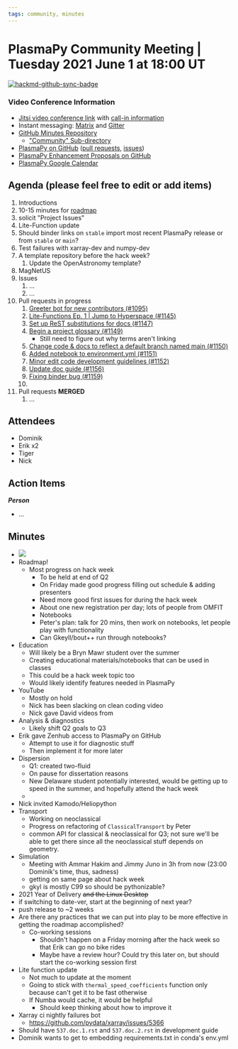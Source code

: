 ```yaml
---
tags: community, minutes
---
```


# PlasmaPy Community Meeting | Tuesday 2021 June 1 at 18:00 UT

[![hackmd-github-sync-badge](https://hackmd.io/6AAncRKmRHij97Owx4_3xA/badge)](https://hackmd.io/6AAncRKmRHij97Owx4_3xA)


### Video Conference Information
* [Jitsi video conference link](https://meet.jit.si/plasmapy) with [call-in information](https://meet.jit.si/static/dialInInfo.html?room=plasmapy) 
* Instant messaging: [Matrix](https://app.element.io/#/room/#plasmapy:openastronomy.org) and [Gitter](https://gitter.im/PlasmaPy/Lobby)
* [GitHub Minutes Repository](https://github.com/PlasmaPy/plasmapy-project/tree/master/minutes)
    * ["Community" Sub-directory](https://github.com/PlasmaPy/plasmapy-project/tree/master/minutes/_community)
* [PlasmaPy on GitHub](https://github.com/PlasmaPy/plasmapy) ([pull requests](https://github.com/PlasmaPy/plasmapy/pulls), [issues](https://github.com/PlasmaPy/plasmapy/issues))
* [PlasmaPy Enhancement Proposals on GitHub](https://github.com/PlasmaPy/PlasmaPy-PLEPs) 
* [PlasmaPy Google Calendar](https://calendar.google.com/calendar?cid=bzVsb3ZkcW0zaWxsam00ZTlrMDd2cmw5bWdAZ3JvdXAuY2FsZW5kYXIuZ29vZ2xlLmNvbQ)

## Agenda (please feel free to edit or add items)

1. Introductions
2. 10-15 minutes for [roadmap](https://hackmd.io/@plasmapy/ry0mmnj6v)
3. solicit "Project Issues"
4. Lite-Function update
6. Should binder links on `stable` import most recent PlasmaPy release or from `stable` or `main`?
7. Test failures with xarray-dev and numpy-dev
8. A template repository before the hack week?
    1. Update the OpenAstronomy template?
10. MagNetUS
11. Issues
    1. ...
    2. ...
12. Pull requests in progress 
    1. [Greeter bot for new contributors (#1095)](https://github.com/PlasmaPy/PlasmaPy/pull/1095)
    2. [Lite-Functions Ep. 1 | Jump to Hyperspace (#1145)](https://github.com/PlasmaPy/PlasmaPy/pull/1145)
    3. [Set up ReST substitutions for docs (#1147)](https://github.com/PlasmaPy/PlasmaPy/pull/1147)
    4. [Begin a project glossary (#1149)](https://github.com/PlasmaPy/PlasmaPy/pull/1149)
        - Still need to figure out why terms aren't linking
    5. [Change code & docs to reflect a default branch named main (#1150)](https://github.com/PlasmaPy/PlasmaPy/pull/1150)
    6. [Added notebook to environment.yml (#1151)](https://github.com/PlasmaPy/PlasmaPy/pull/1151)
    7. [Minor edit code development guidelines (#1152)](https://github.com/PlasmaPy/PlasmaPy/pull/1152)
    8. [Update doc guide (#1156)](https://github.com/PlasmaPy/PlasmaPy/pull/1156)
    9. [Fixing binder bug (#1159)](https://github.com/PlasmaPy/PlasmaPy/pull/1159)
    10. 
13. Pull requests **MERGED**
    1. ...
    
## Attendees

* Dominik
* Erik x2
* Tiger
* Nick

## Action Items

***Person***
* ...

## Minutes

* ![](https://i.imgur.com/grFnwBZ.png)
* Roadmap!
    * Most progress on hack week 
        * To be held at end of Q2
        * On Friday made good progress filling out schedule & adding presenters
        * Need more good first issues for during the hack week
        * About one new registration per day; lots of people from OMFIT
        * Notebooks
        * Peter's plan: talk for 20 mins, then work on notebooks, let people play with functionality 
        * Can Gkeyll/bout++ run through notebooks?
* Education
    * Will likely be a Bryn Mawr student over the summer
    * Creating educational materials/notebooks that can be used in classes
    * This could be a hack week topic too
    * Would likely identify features needed in PlasmaPy
* YouTube
    * Mostly on hold
    * Nick has been slacking on clean coding video
    * Nick gave David videos from 
* Analysis & diagnostics
    * Likely shift Q2 goals to Q3
* Erik gave Zenhub access to PlasmaPy on GitHub
    * Attempt to use it for diagnostic stuff
    * Then implement it for more later
* Dispersion
    * Q1: created two-fluid
    * On pause for dissertation reasons
    * New Delaware student potentially interested, would be getting up to speed in the summer, and hopefully attend the hack week
    * 
* Nick invited Kamodo/Heliopython
* Transport
    * Working on neoclassical 
    * Progress on refactoring of `ClassicalTransport` by Peter
    * common API for classical & neoclassical for Q3; not sure we'll be able to get there since all the neoclassical stuff depends on geometry. 
* Simulation
    * Meeting with Ammar Hakim and Jimmy Juno in 3h from now (23:00 Dominik's time, thus, sadness)
    * getting on same page about hack week
    * gkyl is mostly C99 so should be pythonizable?
* 2021 Year of Delivery ~~and the Linux Desktop~~
* if switching to date-ver, start at the beginning of next year?
* push release to ~2 weeks
* Are there any practices that we can put into play to be more effective in getting the roadmap accomplished?
    * Co-working sessions
        * Shouldn't happen on a Friday morning after the hack week so that Erik can go no bike rides
        * Maybe have a review hour?  Could try this later on, but should start the co-working session first
* Lite function update
    * Not much to update at the moment
    * Going to stick with `thermal_speed_coefficients` function only because can't get it to be fast otherwise
    * If Numba would cache, it would be helpful
        * Should keep thinking about how to improve it
* Xarray ci nightly failures bot
    * https://github.com/pydata/xarray/issues/5366
* Should have `537.doc.1.rst` and `537.doc.2.rst` in development guide
* Dominik wants to get to embedding requirements.txt in conda's env.yml
